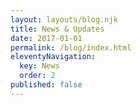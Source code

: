 ```yaml
---
layout: layouts/blog.njk
title: News & Updates
date: 2017-01-01
permalink: /blog/index.html
eleventyNavigation:
  key: News
  order: 2
published: false
---
```

